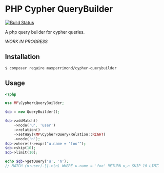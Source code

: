 # PHP Cypher QueryBuilder

[![Build Status](https://travis-ci.com/maxperrimond/cypher-querybuilder.svg?token=txabW3XnmBRNYuhMQNLm&branch=master)](https://travis-ci.com/maxperrimond/cypher-querybuilder)

A php query builder for cypher queries.

*WORK IN PROGRESS*

## Installation

    $ composer require maxperrimond/cypher-querybuilder

## Usage

```php
<?php

use MP\Cypher\QueryBuilder;

$qb = new QueryBuilder();

$qb->addMatch()
    ->node('u', 'user')
    ->relation()
    ->setWay(\MP\Cypher\Query\Relation::RIGHT)
    ->node('n');
$qb->where()->expr("u.name = 'foo'");
$qb->skip(10);
$qb->limit(10);

echo $qb->getQuery('u', 'n');
// MATCH (u:user)-[]->(n) WHERE u.name = 'foo' RETURN u,n SKIP 10 LIMIT 10
```
